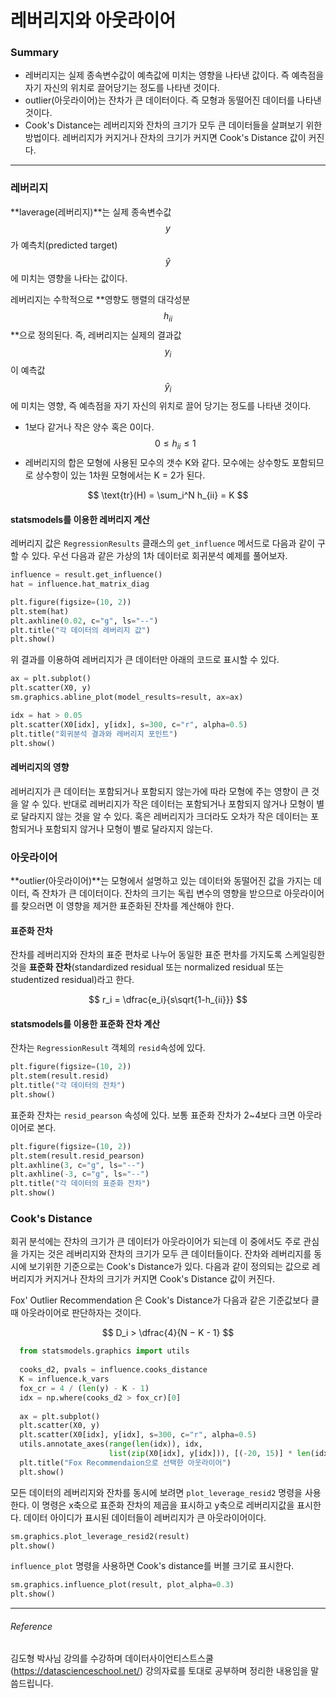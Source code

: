 <script> MathJax.Hub.Queue(["Typeset",MathJax.Hub]); </script>

# 레버리지와 아웃라이어

### Summary
- 레버리지는 실제 종속변수값이 예측값에 미치는 영향을 나타낸 값이다. 즉 예측점을 자기 자신의 위치로 끌어당기는 정도를 나타낸 것이다.
- outlier(아웃라이어)는 잔차가 큰 데이터이다. 즉 모형과 동떨어진 데이터를 나타낸 것이다.
- Cook's Distance는 레버리지와 잔차의 크기가 모두 큰 데이터들을 살펴보기 위한 방법이다. 레버리지가 커지거나 잔차의 크기가 커지면 Cook's Distance 값이 커진다.
_________________________________

### 레버리지

**laverage(레버리지)**는 실제 종속변수값 $$y$$ 가 예측치(predicted target) $$\hat y$$ 에 미치는 영향을 나타는 값이다. 

레버리지는 수학적으로 **영향도 행렬의 대각성분 $$h_{ii}$$**으로 정의된다. 즉, 레버리지는 실제의 결과값 $$y_i$$이 예측값 $$\hat y_i$$에 미치는 영향, 즉 예측점을 자기 자신의 위치로 끌어 당기는 정도를 나타낸 것이다.

- 1보다 같거나 작은 양수 혹은 0이다.$$0 \leq h_{ii} \leq 1$$ 
- 레버리지의 합은 모형에 사용된 모수의 갯수 K와 같다. 모수에는 상수항도 포함되므로 상수항이 있는 1차원 모형에서는 K = 2가 된다. 

$$
\text{tr}(H) = \sum_i^N h_{ii} = K
$$

#### statsmodels를 이용한 레버리지 계산

레버리지 값은 `RegressionResults` 클래스의 `get_influence` 메서드로 다음과 같이 구할 수 있다. 우선 다음과 같은 가상의 1차 데이터로 회귀분석 예제를 풀어보자.

~~~python
influence = result.get_influence()
hat = influence.hat_matrix_diag

plt.figure(figsize=(10, 2))
plt.stem(hat)
plt.axhline(0.02, c="g", ls="--")
plt.title("각 데이터의 레버리지 값")
plt.show()

~~~

위 결과를 이용하여 레버리지가 큰 데이터만 아래의 코드로 표시할 수 있다. 

~~~python
ax = plt.subplot()
plt.scatter(X0, y)
sm.graphics.abline_plot(model_results=result, ax=ax)

idx = hat > 0.05
plt.scatter(X0[idx], y[idx], s=300, c="r", alpha=0.5)
plt.title("회귀분석 결과와 레버리지 포인트")
plt.show()
~~~

#### 레버리지의 영향

레버리지가 큰 데이터는 포함되거나 포함되지 않는가에 따라 모형에 주는 영향이 큰 것을 알 수 있다. 반대로 레버리지가 작은 데이터는 포함되거나 포함되지 않거나 모형이 별로 달라지지 않는 것을 알 수 있다. 혹은 레버리지가 크더라도 오차가 작은 데이터는 포함되거나 포함되지 않거나 모형이 별로 달라지지 않는다.

### 아웃라이어

**outlier(아웃라이어)**는 모형에서 설명하고 있는 데이터와 동떨어진 값을 가지는 데이터, 즉 잔차가 큰 데이터이다. 잔차의 크기는 독립 변수의 영향을 받으므로 아웃라이어를 찾으러면 이 영향을 제거한 표준화된 잔차를 계산해야 한다.

#### 표준화 잔차

잔차를 레버리지와 잔차의 표준 편차로 나누어 동일한 표준 편차를 가지도록 스케일링한 것을 **표준화 잔차**(standardized residual 또는 normalized residual 또는 studentized residual)라고 한다.

$$
r_i = \dfrac{e_i}{s\sqrt{1-h_{ii}}}
$$

#### statsmodels를 이용한 표준화 잔차 계산

잔차는 `RegressionResult` 객체의 `resid`속성에 있다.

~~~python
plt.figure(figsize=(10, 2))
plt.stem(result.resid)
plt.title("각 데이터의 잔차")
plt.show()
~~~

표준화 잔차는 `resid_pearson` 속성에 있다. 보통 표준화 잔차가 2~4보다 크면 아웃라이어로 본다.

~~~python
plt.figure(figsize=(10, 2))
plt.stem(result.resid_pearson)
plt.axhline(3, c="g", ls="--")
plt.axhline(-3, c="g", ls="--")
plt.title("각 데이터의 표준화 잔차")
plt.show()
~~~

### Cook's Distance

회귀 분석에는 잔차의 크기가 큰 데이터가 아웃라이어가 되는데 이 중에서도 주로 관심을 가지는 것은 레버리지와 잔차의 크기가 모두 큰 데이터들이다. 잔차와 레버리지를 동시에 보기위한 기준으로는 Cook's Distance가 있다. 다음과 같이 정의되는 값으로 레버리지가 커지거나 잔차의 크기가 커지면 Cook's Distance 값이 커진다.

Fox' Outlier Recommendation 은 Cook's Distance가 다음과 같은 기준값보다 클 때 아웃라이어로 판단하자는 것이다.

$$
D_i > \dfrac{4}{N − K - 1}
$$

~~~python
  from statsmodels.graphics import utils
  
  cooks_d2, pvals = influence.cooks_distance
  K = influence.k_vars
  fox_cr = 4 / (len(y) - K - 1)
  idx = np.where(cooks_d2 > fox_cr)[0]
  
  ax = plt.subplot()
  plt.scatter(X0, y)
  plt.scatter(X0[idx], y[idx], s=300, c="r", alpha=0.5)
  utils.annotate_axes(range(len(idx)), idx,
                      list(zip(X0[idx], y[idx])), [(-20, 15)] * len(idx), size="small", ax=ax)
  plt.title("Fox Recommendaion으로 선택한 아웃라이어")
  plt.show()
~~~

모든 데이터의 레버리지와 잔차를 동시에 보려면 `plot_leverage_resid2` 명령을 사용한다. 이 명령은 x축으로 표준화 잔차의 제곱을 표시하고 y축으로 레버리지값을 표시한다. 데이터 아이디가 표시된 데이터들이 레버리지가 큰 아웃라이어이다.

~~~python
sm.graphics.plot_leverage_resid2(result)
plt.show()
~~~

`influence_plot` 명령을 사용하면 Cook's distance를 버블 크기로 표시한다.

~~~python
sm.graphics.influence_plot(result, plot_alpha=0.3)
plt.show()
~~~


________________________________
###### Reference
김도형 박사님 강의를 수강하며 데이터사이언티스트스쿨(https://datascienceschool.net/) 강의자료를 토대로 공부하며 정리한 내용임을 말씀드립니다. 